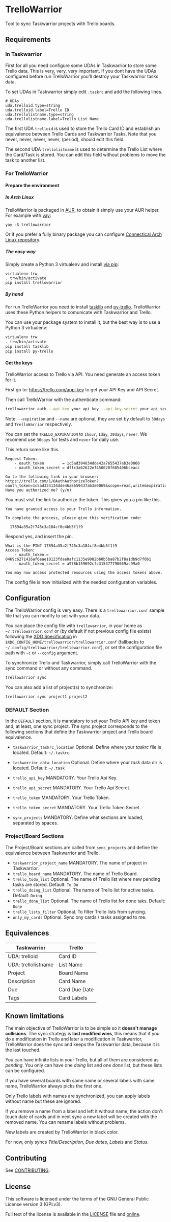 # TrelloWarrior

Tool to sync Taskwarrior projects with Trello boards.

## Requirements

### In Taskwarrior

First for all you need configure some UDAs in Taskwarrior to store some
Trello data. This is very, very, very important. If you dont have the UDAs
configured before run TrelloWarrior you'll destroy your Taskwarrior tasks
data.

To set UDAs in Taskwarrior simply edit `.taskrc` and add the following
lines.

```
# UDAs
uda.trelloid.type=string
uda.trelloid.label=Trello ID
uda.trellolistname.type=string
uda.trellolistname.label=Trello List Name
```

The first UDA `trelloid` is used to store the Trello Card ID and establish
an equivalence between Trello Cards and Taskwarrior Tasks. Note that you
never, never, never, never, (period), should edit this field.

The second UDA `trellolistname` is used to determine the Trello List where
the Card/Task is stored. You can edit this field without problems to move
the task to another list.

### For TrelloWarrior

#### Prepare the environment

##### In Arch Linux

TrelloWarrior is packaged in
[AUR](https://aur.archlinux.org/packages/trellowarrior), to obtain it simply
use your AUR helper. For example with [yay](https://github.com/jguer/yay):

```
yay -S trellowarrior
```

Or if you prefer a fully binary package you can configure [Connectical Arch
Linux repository](https://repo.connectical.com/).

##### The easy way

Simply create a Python 3 virtualenv and install [via
pip](https://github.com/ogarcia/trellowarrior):

```
virtualenv trw
. trw/bin/activate
pip install trellowarrior
```

##### By hand

For run TrelloWarrior you need to install
[tasklib](https://github.com/robgolding63/tasklib) and
[py-trello](https://github.com/sarumont/py-trello). TrelloWarrior uses these
Python helpers to comunicate with Taskwarrior and Trello.

You can use your package system to install it, but the best way is to use
a Python 3 virtualenv:

```sh
virtualenv trw
. trw/bin/activate
pip install tasklib
pip install py-trello
```

#### Get the keys

TrelloWarrior access to Trello via API. You need generate an access token
for it.

First go to: https://trello.com/app-key to get your API Key and API Secret.

Then call TrelloWarrior with the authenticate command:

```sh
trellowarrior auth --api-key your_api_key --api-key-secret your_api_secret --expiration 30days --name TrelloWarrior
```

Note: `--expiration` and `--name` are optional, they are set by default to
`30days` and `TrelloWarrior` respectively.

You can set the `TRELLO_EXPIRATION` to `1hour`, `1day`, `30days`,
`never`. We recomend use `30days` for tests and `never` for daily use.

This return some like this.

```
Request Token:
    - oauth_token        = 1c5ad394834dde42a7655437ab3e0060
    - oauth_token_secret = dffc3a62622ef450028f685406bceacc

Go to the following link in your browser:
https://trello.com/1/OAuthAuthorizeToken?oauth_token=1c5ad334134dde46a8659437ab3e0069&scope=read,write&expiration=30days&name=trellowarrior
Have you authorized me? (y/n)
```

You must visit the link to authorize the token. This gives you a pin like
this.

```
You have granted access to your Trello information.

To complete the process, please give this verification code:

  17894a35a2f745c3a184cf8e4bb5f1f9
```

Respond yes, and insert the pin.

```
What is the PIN? 17894a35a2f745c3a184cf8e4bb5f1f9
Access Token:
    - oauth_token = 0469c6271416af6eae10123fdae0afc1135e9082bb0b5ba87b2f8a1db9d7f0b1
    - oauth_token_secret = a978b159692cfc315377790669ac99a0

You may now access protected resources using the access tokens above.
```

The config file is now initialized with the needed configuration variables.

## Configuration

The TrelloWarrior config is very easy. There is a `trellowarrior.conf`
sample file that you can modify to set with your data.

You can place the config file with `trellowarrior`, in your home as
`~/.trellowarrior.conf` or (by default if not previous config file exists)
following the [XDG
Specification](https://specifications.freedesktop.org/basedir-spec/basedir-spec-latest.html)
in `$XDG_CONFIG_HOME/trellowarrior/trellowarrior.conf` (fallbacks to
`~/.config/trellowarrior/trellowarrior.conf`), or set the configuration file
path with `-c` or `--config` argument.

To synchronize Trello and Taskwarrior, simply call TrelloWarrior with the
sync command or without any command.

```sh
trellowarrior sync
```

You can also add a list of project(s) to synchronize:

```sh
trellowarrior sync project1 project2
```

### DEFAULT Section

In the `DEFAULT` section, it is mandatory to set your Trello API key and
token and, at least, one sync project.
The sync project corresponds to the following sections
that define the Taskwarrior project and Trello board equivalence.

* `taskwarrior_taskrc_location` Optional. Define where your *taskrc* file is located. Default: `~/.taskrc`
* `taskwarrior_data_location` Optional. Define where your *task* data dir is located. Default: `~/.task`

* `trello_api_key` MANDATORY. Your Trello Api Key.
* `trello_api_secret` MANDATORY. Your Trello Api Secret.
* `trello_token` MANDATORY. Your Trello Token.
* `trello_token_secret` MANDATORY. Your Trello Token Secret.

* `sync_projects` MANDATORY. Define what sections are loaded, separated by spaces.

### Project/Board Sections

The Project/Board sections are called from `sync_projects` and define the
equivalence between Taskwarrior and Trello.

* `taskwarrior_project_name` MANDATORY. The name of project in Taskwarrior.
* `trello_board_name` MANDATORY. The name of Trello Board.
* `trello_todo_list` Optional. The name of Trello list where new pending tasks are stored. Default: `To Do`
* `trello_doing_list` Optional. The name of Trello list for active tasks. Default: `Doing`
* `trello_done_list` Optional. The name of Trello list for done taks. Default: `Done`
* `trello_lists_filter` Optional. To filter Trello lists from syncing.
* `only_my_cards` Optional. Sync ony cards / tasks assigned to me.

## Equivalences

| Taskwarrior         | Trello        |
|---------------------|---------------|
| UDA: trelloid       | Card ID       |
| UDA: trellolistname | List Name     |
| Project             | Board Name    |
| Description         | Card Name     |
| Due                 | Card Due Date |
| Tags                | Card Labels   |

## Known limitations

The main objective of TrelloWarrior is to be simple so it **doesn't manage
collisions**. The sync strategy is **last modified wins**, this means that if
you do a modification in Trello and later a modification in Taskwarrior,
TrelloWarrior does the sync and keeps the Taskwarrior data, because it is
the last touched.

You can have infinite lists in your Trello, but all of them are considered
as *pending*. You only can have one *doing* list and one *done* list, but
these lists can be configured.

If you have several boards with same name or several labels with same name,
TrelloWarrior always picks the first one.

Only Trello labels with names are synchronized, you can apply labels without
name but these are ignored.

If you remove a name from a label and left it without name, the action don't
touch date of cards and in next sync a new label will be created with the
removed name. You can rename labels without problems.

New labels are created by TrelloWarrior in black color.

For now, only syncs *Title/Description*, *Due dates*, *Labels* and *Status*.

## Contributing

See [CONTRIBUTING](CONTRIBUTING.md).

## License

This software is licensed under the terms of the GNU General Public License
version 3 (GPLv3).

Full text of the license is available in the [LICENSE](LICENSE) file and
[online](https://opensource.org/licenses/gpl-3.0.html).
